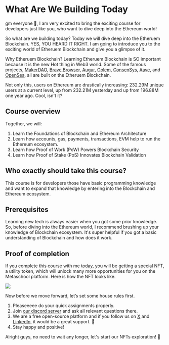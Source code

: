 # What Are We Building Today

gm everyone 🌈, I am very excited to bring the exciting course for developers just like you, who want to dive deep into the Ethereum world!

So what are we building today? Today we will dive deep into the Etheruem Blockchain. YES, YOU HEARD IT RIGHT. I am going to introduce you to the exciting world of Etheruem Blockchain and give you a glimpse of it.

Why Etheruem Blockchain? Learning Etheruem Blockchain is SO important because it is the new Hot thing in Web3 world. Some of the famous projects, [MakerDAO](https://makerdao.com/en/), [Brave Browser](https://brave.com/), [Augur](https://www.augur.net/), [Golem](https://www.golem.network/), [ConsenSys](https://consensys.net/), [Aave](https://aave.com/), and [OpenSea](https://opensea.io/), all are built on the Etheruem Blockchain.

Not only this, users on Ethereum are drastically increasing: 232.29M unique users at a current level, up from 232.21M yesterday and up from 196.88M one year ago. Cool, isn't it?

## Course overview

Together, we will:

1. Learn the Foundations of Blockchain and Ethereum Architecture
2. Learn how accounts, gas, payments, transactions, EVM help to run the Ethereum ecosystem.
3. Learn how Proof of Work (PoW) Powers Blockchain Security
4. Learn how Proof of Stake (PoS) Innovates Blockchain Validation

## Who exactly should take this course?

This course is for developers those have basic programming knowledge and want to expand that knowledge by entering into the Blockchain and Ethereum ecosystem.

## Prerequisites

Learning new tech is always easier when you got some prior knowledge. So, before diving into the Ethereum world, I recommend brushing up your knowledge of Blockchain ecosystem. It's super helpful if you got a basic understanding of Blockchain and how does it work.

## Proof of completion

If you complete this course with me today, you will be getting a special NFT, a utility token, which will unlock many more opportunities for you on the Metaschool platform. Here is how the NFT looks like.

![](https://github.com/0xmetaschool/Learning-Projects/blob/main/assests_for_all/Completion%20NFT.webp?raw=true)

Now before we move forward, let’s set some house rules first.

1. Pleaseeeee do your quick assignments properly.
2. Join [our discord server](https://discord.gg/vbVMUwXWgc) and ask all relevant questions there.
3. We are a free open-source platform and if you follow us on [X](https://bit.ly/eth-dive-twitter) and [LinkedIn](https://bit.ly/eth-dive-linkedin), it would be a great support. 🫣
4. Stay happy and positive!

Alright guys, no need to wait any longer, let's start our NFTs exploration! 🙌